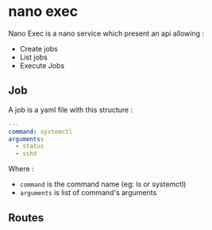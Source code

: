 # nano exec

Nano Exec is a nano service which present an api allowing :

* Create jobs
* List jobs
* Execute Jobs

## Job

A job is a yaml file with this structure :

```yaml
---
command: systemctl
arguments:
  - status
  - sshd

```

Where :

* `command` is the command name (eg: ls or systemctl)
* `arguments` is list of command's arguments

## Routes
